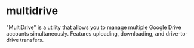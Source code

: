 multidrive
==========

"MultiDrive" is a utility that allows you to manage multiple Google Drive accounts simultaneously. Features uploading, downloading, and drive-to-drive transfers.